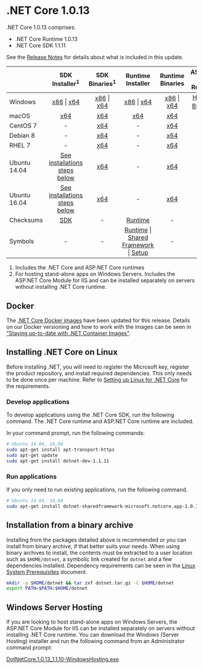 
# .NET Core 1.0.13

.NET Core 1.0.13 comprises:

* .NET Core Runtime 1.0.13
* .NET Core SDK 1.1.11

See the [Release Notes](https://github.com/dotnet/core/blob/main/release-notes/1.0/1.0.13.md) for details about what is included in this update.

|           | SDK Installer<sup>1</sup>                                   | SDK Binaries<sup>1</sup>                            | Runtime Installer                                        | Runtime Binaries                                 | ASP.NET Core Runtime           |
| --------- | :------------------------------------------:     | :----------------------:                 | :---------------------------:                            | :-------------------------:                      | :-----------------:            |
| Windows   | [x86][dotnet-dev-win-x86.exe] \| [x64][dotnet-dev-win-x64.exe] | [x86][dotnet-dev-win-x86.zip] \| [x64][dotnet-dev-win-x64.zip] | [x86][dotnet-win-x86.exe] \| [x64][dotnet-win-x64.exe] | [x86][dotnet-win-x86.zip] \| [x64][dotnet-win-x64.zip] | [Hosting Bundle][DotNetCore-WindowsHosting.exe]<sup>2</sup> |
| macOS     | [x64][dotnet-dev-osx-x64.pkg]  | [x64][dotnet-dev-osx-x64.tar.gz]     | [x64][dotnet-osx-x64.pkg] | [x64][dotnet-osx-x64.tar.gz] | - |
| CentOS 7  | - | [x64][dotnet-dev-centos-x64.tar.gz] | - | [x64][dotnet-centos-x64.tar.gz]  | - |
| Debian 8  | - | [x64][dotnet-dev-debian-x64.tar.gz] | - | [x64][dotnet-debian-x64.tar.gz]  | - |
| RHEL 7    | -                                                | [x64][dotnet-dev-rhel-x64.tar.gz]                    | -                                                        | [x64][dotnet-rhel-x64.tar.gz] | - |
| Ubuntu 14.04 | [See installations steps below](#installing-net-core-on-linux)   | [x64][dotnet-dev-ubuntu-x64.tar.gz] | - | [x64][dotnet-ubuntu-x64.tar.gz] | - |
| Ubuntu 16.04 | [See installations steps below](#installing-net-core-on-linux)   | [x64][dotnet-dev-ubuntu.16.04-x64.tar.gz] | - | [x64][dotnet-ubuntu.16.04-x64.tar.gz]  | - |
| Checksums | [SDK][checksums-sdk]                             | -                                        | [Runtime][checksums-runtime]                             | - | - |
| Symbols   | -                                                | -                                        | [Runtime][coreclr-symbols.zip] \| [Shared Framework][corefx-symbols.zip] \| [Setup][core-setup-symbols.zip] | - | - |

1. Includes the .NET Core and ASP.NET Core runtimes
2. For hosting stand-alone apps on Windows Servers. Includes the ASP.NET Core Module for IIS and can be installed separately on servers without installing .NET Core runtime.

## Docker

The [.NET Core Docker images](https://hub.docker.com/r/microsoft/dotnet/) have been updated for this release. Details on our Docker versioning and how to work with the images can be seen in ["Staying up-to-date with .NET Container Images"](https://blogs.msdn.microsoft.com/dotnet/2018/06/18/staying-up-to-date-with-net-container-images/).

## Installing .NET Core on Linux

Before installing .NET, you will need to register the Microsoft key, register the product repository, and install required dependencies. This only needs to be done once per machine. Refer to [Setting up Linux for .NET Core][linux-setup] for the requirements.

### Develop applications

To develop applications using the .NET Core SDK, run the following command. The .NET Core runtime and ASP.NET Core runtime are included.

In your command prompt, run the following commands:

```bash
# Ubuntu 14.04, 16,04
sudo apt-get install apt-transport-https
sudo apt-get update
sudo apt-get install dotnet-dev-1.1.11
```

### Run applications

If you only need to run existing applications, run the following command.

```bash
# Ubuntu 14.04, 16,04
sudo apt-get install dotnet-sharedframework-microsoft.netcore.app-1.0.13
```

## Installation from a binary archive

Installing from the packages detailed above is recommended or you can install from binary archive, if that better suits your needs. When using binary archives to install, the contents must be extracted to a user location such as `$HOME/dotnet`, a symbolic link created for `dotnet` and a few dependencies installed. Dependency requirements can be seen in the [Linux System Prerequisites](https://github.com/dotnet/core/blob/main/Documentation/linux-prereqs.md) document.

```bash
mkdir -p $HOME/dotnet && tar zxf dotnet.tar.gz -C $HOME/dotnet
export PATH=$PATH:$HOME/dotnet
```

## Windows Server Hosting

If you are looking to host stand-alone apps on Windows Servers, the ASP.NET Core Module for IIS can be installed separately on servers without installing .NET Core runtime. You can download the Windows (Server Hosting) installer and run the following command from an Administrator command prompt:

[DotNetCore.1.0.13_1.1.10-WindowsHosting.exe][DotNetCore-WindowsHosting.exe]

[blob-runtime]: https://dotnetcli.blob.core.windows.net/dotnet/Runtime/
[blob-sdk]: https://dotnetcli.blob.core.windows.net/dotnet/Sdk/
[release-notes]: https://github.com/dotnet/core/blob/main/release-notes/1.0/1.0.13.md

[dotnet-win-x86.zip]: https://download.visualstudio.microsoft.com/download/pr/bf245f8d-baac-40c1-8e71-cbbba707567a/1409618b28f28081543611fc6b3975b2/dotnet-win-x86.1.0.13.zip
[dotnet-win-x86.exe]: https://download.visualstudio.microsoft.com/download/pr/cb053d14-47f0-4b44-be07-10a8498c6e43/085f44c92dcc8f37f041362789d64652/dotnet-win-x86.1.0.13.exe
[dotnet-win-x64.zip]: https://download.visualstudio.microsoft.com/download/pr/9912c80e-d5cb-4444-ad0f-14c7d8be9934/6d84e4c1b52854fd3348b61a8f35390c/dotnet-win-x64.1.0.13.zip
[dotnet-win-x64.exe]: https://download.visualstudio.microsoft.com/download/pr/ca708427-f409-4c58-ba6c-8e4181165ca7/302fb8001cd5a43e1a2b3b298f178421/dotnet-win-x64.1.0.13.exe
[dotnet-osx-x64.tar.gz]: https://download.visualstudio.microsoft.com/download/pr/e0c8ff7d-f5bc-45f0-91a6-d498ca19ecdb/5a4c140f88ee9411c8c3422bbd3c21fb/dotnet-osx-x64.1.0.13.tar.gz
[dotnet-osx-x64.pkg]: https://download.visualstudio.microsoft.com/download/pr/f1abb833-4b3e-4c97-a1ef-5e8258a5bdf8/8e05b692b4e50005288c0712fc20ed9d/dotnet-osx-x64.1.0.13.pkg
[dotnet-centos-x64.tar.gz]: https://download.visualstudio.microsoft.com/download/pr/239e6fa0-ad82-4536-a48e-655dd0ccab1a/89fcb7d66660bec8259c97cd1d554d88/dotnet-centos-x64.1.0.13.tar.gz
[dotnet-debian-x64.tar.gz]: https://download.visualstudio.microsoft.com/download/pr/0459a9f3-c263-4086-b7e3-a846183f2132/c2f1813dd266658dd76628daba5806c3/dotnet-debian-x64.1.0.13.tar.gz
[dotnet-ubuntu-x64.tar.gz]: https://download.visualstudio.microsoft.com/download/pr/9892faa7-c699-461d-afeb-dcd0869f544b/76cd9455b6623e390c4f61ca73d7701e/dotnet-ubuntu-x64.1.0.13.tar.gz
[dotnet-ubuntu.16.04-x64.tar.gz]: https://download.visualstudio.microsoft.com/download/pr/30bac15b-7bca-4aa5-8981-bd71e171f3b0/ee84e87162dd3e344609faec9802cbde/dotnet-ubuntu.16.04-x64.1.0.13.tar.gz
[dotnet-rhel-x64.tar.gz]: https://download.visualstudio.microsoft.com/download/pr/632f280e-9f27-495f-bbe4-ccd17cde70ac/df8a4b586e8d7caa9ac6133e68aa41fe/dotnet-rhel-x64.1.0.13.tar.gz

[dotnet-dev-osx-x64.tar.gz]: https://download.visualstudio.microsoft.com/download/pr/15a05546-15df-488f-adcf-0e77e86dbefb/1f902e78cfea6209c387adce764a88bc/dotnet-dev-osx-x64.1.1.11.tar.gz
[dotnet-dev-osx-x64.pkg]: https://download.visualstudio.microsoft.com/download/pr/3c23a7aa-eecd-461b-ad45-979c4c684917/1b464bd34c763e664f7eed6006889d87/dotnet-dev-osx-x64.1.1.11.pkg
[dotnet-dev-win-x86.zip]: https://download.visualstudio.microsoft.com/download/pr/db408c7b-ef37-4374-b33b-a5b286adaa53/be0f0df977501c4df71ac3f04b9ce35e/dotnet-dev-win-x86.1.1.11.zip
[dotnet-dev-win-x86.exe]: https://download.visualstudio.microsoft.com/download/pr/9386d3bc-6799-4cc5-8288-c807674c72ed/b585db316f0d1c4cad749c247ef21b59/dotnet-dev-win-x86.1.1.11.exe
[dotnet-dev-win-x64.zip]: https://download.visualstudio.microsoft.com/download/pr/a298f85a-bc4c-4019-842e-021e397e3437/5c95727dfe79b600834291a8983b9507/dotnet-dev-win-x64.1.1.11.zip
[dotnet-dev-win-x64.exe]: https://download.visualstudio.microsoft.com/download/pr/baf5a5a7-68d6-4cf1-afdf-47968b5f91e7/05e6dfe191607ef6135a34215464f600/dotnet-dev-win-x64.1.1.11.exe
[dotnet-dev-centos-x64.tar.gz]: https://download.visualstudio.microsoft.com/download/pr/116bc57f-a6d6-474f-aca7-58c18fe0fac4/aa324344fc9c36623fb4a7c7e5bece0c/dotnet-dev-centos-x64.1.1.11.tar.gz
[dotnet-dev-debian-x64.tar.gz]: https://download.visualstudio.microsoft.com/download/pr/1ef84426-c1d0-4e3b-86a4-7fce48baecb8/a47dbe0cd3bc1eefdabbf9354f60004b/dotnet-dev-debian-x64.1.1.11.tar.gz
[dotnet-dev-debian.9-x64.tar.gz]: https://download.visualstudio.microsoft.com/download/pr/b5c87053-99b4-4c91-af5b-69a1c0e2c91e/ab8882f283fb7206d0f1ee965faa4288/dotnet-dev-debian.9-x64.1.1.11.tar.gz
[dotnet-dev-fedora.27-x64.tar.gz]: https://download.visualstudio.microsoft.com/download/pr/98eb7365-0ca8-4e29-b455-b165e583d0de/3a1da729266cb9b885f6747b376a0f7c/dotnet-dev-fedora.27-x64.1.1.11.tar.gz
[dotnet-dev-fedora.28-x64.tar.gz]: https://download.visualstudio.microsoft.com/download/pr/b3e55604-5a36-412d-ada3-9a46bba55fd0/473cb6db3926c04b7598d750f1d30731/dotnet-dev-fedora.28-x64.1.1.11.tar.gz
[dotnet-dev-opensuse.42.3-x64.tar.gz]: https://download.visualstudio.microsoft.com/download/pr/3b5e416e-1359-4638-b1f3-e0ac378d3550/13ee9ae8dd5bdd11a11abe1934542920/dotnet-dev-opensuse.42.3-x64.1.1.11.tar.gz
[dotnet-dev-ubuntu-x64.tar.gz]: https://download.visualstudio.microsoft.com/download/pr/c0957a2b-cac6-44d8-b1cc-0dad4420c825/8dc69e33f8cf44152fdf173d3bf0b746/dotnet-dev-ubuntu-x64.1.1.11.tar.gz
[dotnet-dev-ubuntu.16.04-x64.tar.gz]: https://download.visualstudio.microsoft.com/download/pr/c9f432a7-11fd-48a8-adef-fa95bc24a9ad/85a7293b69d07d5ed678ea21f6082539/dotnet-dev-ubuntu.16.04-x64.1.1.11.tar.gz
[dotnet-dev-ubuntu.18.04-x64.tar.gz]: https://download.visualstudio.microsoft.com/download/pr/aeac042a-cfef-4064-b914-7419f13c20ae/be14353986c2fbb2259064bcd2cc522a/dotnet-dev-ubuntu.18.04-x64.1.1.11.tar.gz
[dotnet-dev-rhel-x64.tar.gz]: https://download.visualstudio.microsoft.com/download/pr/e461be2e-e14f-4a78-b987-351da98fb9ab/dc2c11f04a967d3d5c15a9a47b2d9fcc/dotnet-dev-rhel-x64.1.1.11.tar.gz

[coreclr-symbols.zip]: https://download.visualstudio.microsoft.com/download/pr/94463197-e5ce-4780-a3e3-824b593984a4/6c8ccf14c6d7c48f2abe97f35e3349a4/coreclr-1.0.13-symbols.zip
[corefx-symbols.zip]: https://download.visualstudio.microsoft.com/download/pr/c8437415-67ab-4a52-b9e2-cb2d873818cb/756c1aec8815d1d23852ee91a769739e/corefx-1.0.13-symbols.zip
[core-setup-symbols.zip]: https://download.visualstudio.microsoft.com/download/pr/8b10e003-60e0-43de-80c8-1a1c93b0c9f8/fd1f4c730b2b2a808521686a470cd17b/core-setup-1.0.13-symbols.zip

[DotNetCore-WindowsHosting.exe]: https://download.visualstudio.microsoft.com/download/pr/b84d0334-d56b-47b3-9da4-c48a553ce286/5079d35485214be3fbd72a4fdf21a655/dotnetcore.1.0.13_1.1.10-windowshosting.exe

[checksums-runtime]: https://dotnetcli.blob.core.windows.net/dotnet/checksums/1.0.13-runtime-sha.txt
[checksums-sdk]: https://dotnetcli.blob.core.windows.net/dotnet/checksums/1.1.11-sdk-sha.txt

[linux-install]: https://dotnet.microsoft.com/download/dotnet/1.0
[linux-setup]: https://github.com/dotnet/core/blob/main/Documentation/linux-setup.md
